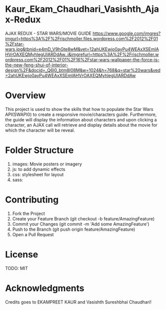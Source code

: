 # Kaur_Ekam_Chaudhari_Vasishth_Ajax-Redux
AJAX REDUX - STAR WARS/MOVIE GUIDE
https://www.google.com/imgres?imgurl=https%3A%2F%2Frischmoller.files.wordpress.com%2F2012%2F01%2Fstar-wars.jpg&tbnid=e4mD_V9hGte8wM&vet=12ahUKEwjo0ayPu4WEAxXSEmIAHVrOAXEQMyhlegUIARDdAw..i&imgrefurl=https%3A%2F%2Frischmoller.wordpress.com%2F2012%2F01%2F16%2Fstar-wars-wallpaper-the-force-is-the-new-feng-shui-of-interior-design%2F&docid=_Q6l0_btm8I08M&w=1024&h=768&q=star%20wars&ved=2ahUKEwjo0ayPu4WEAxXSEmIAHVrOAXEQMyhlegUIARDdAw

# Overview
This project is used to show the skills that how to populate the Star Wars API(SWAPI0) to create a responsive movie/characters guide. Furthermore, the guide will display the information about characters and upon clicking a character, an AJAX call will retrieve and display details about the movie for which the character will be reveal.

# Folder Structure
1. images: Movie posters or imagery
2. js: to add dynamic effects
3. css: stylesheet for layout
4. sass: 

# Contributing

1. Fork the Project
2. Create your Feature Branch (git checkout -b feature/AmazingFeature)
3. Commit your Changes (git commit -m 'Add some AmazingFeature')
4. Push to the Branch (git push origin feature/AmazingFeature)
5. Open a Pull Request

# License

TODO: MIT

# Acknowledgments

Credits goes to EKAMPREET KAUR and Vasishth Sureshbhai Chaudhari!
